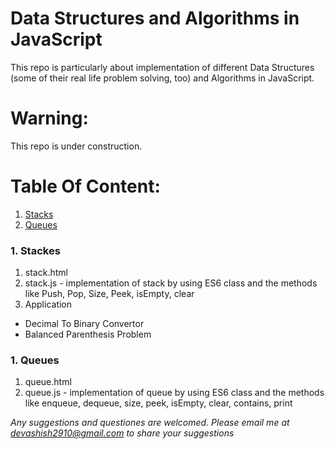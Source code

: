Data Structures and Algorithms in JavaScript
====================================
This repo is particularly about implementation of different Data Structures (some of their real life problem solving, too) and Algorithms in JavaScript.

# Warning:
This repo is under construction.

# Table Of Content:
1. [Stacks](#stacks)
2. [Queues](#queues)

### <a name="stacks"></a>1. Stackes
1. stack.html
2. stack.js - implementation of stack by using ES6 class and the methods like Push, Pop, Size, Peek, isEmpty, clear
3. Application
- Decimal To Binary Convertor
- Balanced Parenthesis Problem

### <a name="queues"></a>1. Queues
1. queue.html
2. queue.js - implementation of queue by using ES6 class and the methods like enqueue, dequeue, size, peek, isEmpty, clear, contains, print

_Any suggestions and questiones are welcomed. Please email me at devashish2910@gmail.com to share your suggestions_
